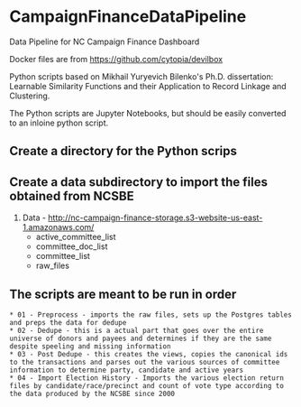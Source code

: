 # CampaignFinanceDataPipeline
Data Pipeline for NC Campaign Finance Dashboard

Docker files are from https://github.com/cytopia/devilbox

Python scripts based on Mikhail Yuryevich Bilenko's Ph.D. dissertation: Learnable Similarity Functions and their Application to Record Linkage and Clustering.

The Python scripts are Jupyter Notebooks, but should be easily converted to an inloine python script.

## Create a directory for the Python scrips
## Create a data subdirectory to import the files obtained from NCSBE

1. Data - http://nc-campaign-finance-storage.s3-website-us-east-1.amazonaws.com/
   * active_committee_list
   * committee_doc_list
   * committee_list
   * raw_files

## The scripts are meant to be run in order
  
    * 01 - Preprocess - imports the raw files, sets up the Postgres tables and preps the data for dedupe
    * 02 - Dedupe - this is a actual part that goes over the entire universe of donors and payees and determines if they are the same despite speeling and missing information
    * 03 - Post Dedupe - this creates the views, copies the canonical ids to the transactions and parses out the various sources of committee information to determine party, candidate and active years
    * 04 - Import Election History - Imports the various election return files by candidate/race/precinct and count of vote type according to the data produced by the NCSBE since 2000
